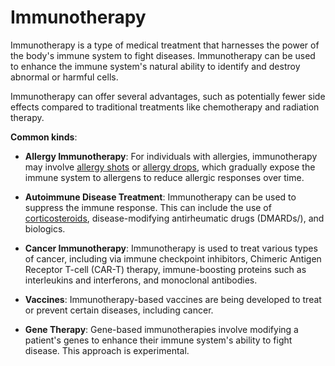 # Immunotherapy

Immunotherapy is a type of medical treatment that harnesses the power of the body's immune system to fight diseases. Immunotherapy can be used to enhance the immune system's natural ability to identify and destroy abnormal or harmful cells.

Immunotherapy can offer several advantages, such as potentially fewer side effects compared to traditional treatments like chemotherapy and radiation therapy.

**Common kinds**:

* **Allergy Immunotherapy**: For individuals with allergies, immunotherapy may involve [allergy shots](../allergy-shots/) or [allergy drops](../allergy-drops/), which gradually expose the immune system to allergens to reduce allergic responses over time.

* **Autoimmune Disease Treatment**: Immunotherapy can be used to suppress the immune response. This can include the use of [corticosteroids](../corticosteroids/), disease-modifying antirheumatic drugs (DMARDs/), and biologics.

* **Cancer Immunotherapy**: Immunotherapy is used to treat various types of cancer, including via immune checkpoint inhibitors, Chimeric Antigen Receptor T-cell (CAR-T) therapy, immune-boosting proteins such as interleukins and interferons, and monoclonal antibodies.

* **Vaccines**: Immunotherapy-based vaccines are being developed to treat or prevent certain diseases, including cancer.

* **Gene Therapy**: Gene-based immunotherapies involve modifying a patient's genes to enhance their immune system's ability to fight disease. This approach is  experimental.

